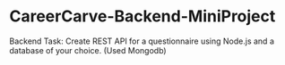 # CareerCarve-Backend-MiniProject
 Backend Task: Create REST API for a questionnaire using Node.js and a database of your choice. (Used Mongodb)
